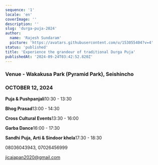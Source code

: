 ```yaml
---
sequence: '1'
locale: 'en'
coverImage: ''
description: ''
slug: 'durga-puja-2024'
author:
  name: 'Rajesh Sundaram'
  picture: 'https://avatars.githubusercontent.com/u/153055404?v=4'
status: 'published'
title: 'Experience the grandeur of traditional Durga Puja'
publishedAt: '2024-09-24T03:42:52.820Z'
---
```


### Venue - Wakakusa Park (Pyramid Park), Seishincho

### **OCTOBER 12, 2024**

**Puja & Pushpanjali**10:30 - 13:30

**Bhog Prasad**13:00 - 14:30

**Cross Cultural Events**13:30 - 16:00

**Garba Dance**16:00 - 17:30

**Sandhi Puja, Arti & Sindoor khela**17:30 - 18:30

08036043943, 07026456999

[jicajapan2020@gmail.com](mailto:jicajapan2020@gmail.com)